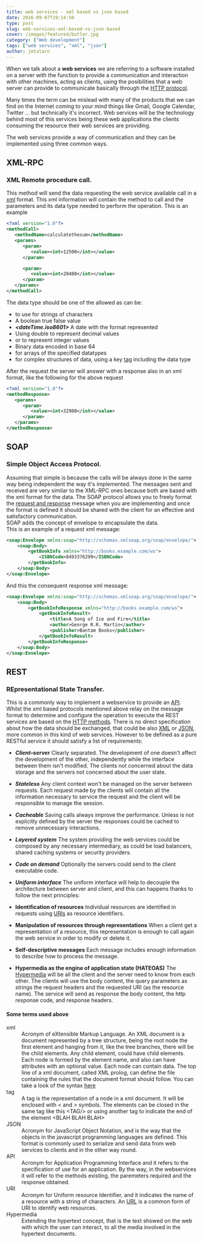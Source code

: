 ```yaml
---
title: web services - xml based vs json based
date: 2016-09-07T19:14:50
type: post
slug: web-services-xml-based-vs-json-based
cover: /images/featured/butler.jpg
category: ["Web development"]
tags: ["web services", "xml", "json"]
author: jmtalarn
---
```


When we talk about a **web services** we are referring to a software installed on a server with the function to provide a communication and interaction with other machines, acting as clients, using the posibilities that a web server can provide to communicate basically through the <a href="http://blog.jmtalarn.com/basic-concepts-about-web-servers/#http">HTTP protocol</a>.

<!--more-->

Many times the term can be mislead with many of the products that we can find on the Internet coming to your mind things like Gmail, Google Calendar, Twitter ... but technically it's incorrect. Web services will be the technology behind most of this services being these web applications the clients consuming the resource their web services are providing.

The web services provide a way of communication and they can be implemented using three common ways.

<h2 id="xmlrpc">XML-RPC</h2>
<h3 id="xmlremoteprocedurecall">XML Remote procedure call.</h3>

This method will send the data requesting the web service available call in a <a href="http://blog.jmtalarn.com/web-services-xml-based-vs-json-based/#xml">xml</a> format. This xml information will contain the method to call and the parameters and its data type needed to perform the operation. This is an example

```xml
<?xml version="1.0"?>
<methodCall>
   <methodName>calculatethesum</methodName>
   <params>
      <param>
         <value><int>12500</int></value>
      </param>

      <param>
         <value><int>20480</int></value>
      </param>
   </params>
</methodCall>
```

The data type should be one of the allowed as can be:

-   **_<string>_** to use for strings of characters
-   **_<boolean>_** A boolean true false value
-   **_<dateTime.iso8601>_** A date with the format represented
-   **_<double>_** Using double to represent decimal values
-   **_<int>_** or **_<i4>_** to represent integer values
-   **_<base64>_** Binary data encoded in base 64
-   **_<array>_** for arrays of the specified datatypes
-   **_<struct>_** for complex structures of data, using a key <a href="http://blog.jmtalarn.com/web-services-xml-based-vs-json-based/#tag">tag</a> including the data type

After the request the server will answer with a response also in an xml format, like the following for the above request

```xml
<?xml version="1.0"?>
<methodResponse>
   <params>
      <param>
         <value><int>32980</int></value>
      </param>
   </params>
</methodResponse>
```

<h2 id="soap">SOAP</h2>
<h3 id="simpleobjectaccessprotocol">Simple Object Access Protocol.</h3>

Assuming that simple is because the calls will be always done in the same way being independent the way it's implemented. The messages sent and received are very similar to the XML-RPC ones because both are based with the xml format for the data. The SOAP protocol allows you to freely format the <a href="http://blog.jmtalarn.com/basic-concepts-about-web-servers/#request-response">request and response</a> message when you are implementing and once the format is defined it should be shared with the client for an effective and satisfactory communication.<br />
SOAP adds the concept of envelope to encapsulate the data.<br />
This is an example of a request xml message:

```xml
<soap:Envelope xmlns:soap="http://schemas.xmlsoap.org/soap/envelope/">
    <soap:Body>
        <getBookInfo xmlns="http://books.example.com/ws">
            <ISBNCode>8493376299</ISBNCode>
        </getBookInfo>
    </soap:Body>
</soap:Envelope>
```

And this the consequent response xml message:

```xml
<soap:Envelope xmlns:soap="http://schemas.xmlsoap.org/soap/envelope/">
    <soap:Body>
        <getBookInfoResponse xmlns="http://books.example.com/ws">
            <getBookInfoResult>
                <title>A Song of Ice and Fire</title>
                <author>George R.R. Martin</author>
                <publisher>Bantam Books</publisher>
            </getBookInfoResult>
        </getBookInfoResponse>
    </soap:Body>
</soap:Envelope>
```

<h2 id="rest">REST</h2>

<h3 id="representationalstatetransfer">REpresentational State Transfer.</h3>

This is a commonly way to implement a webservice to provide an <a href="http://blog.jmtalarn.com/web-services-xml-based-vs-json-based/#api">API</a>. Whilst the xml based protocols mentioned above relay on the message format to determine and configure the operation to execute the REST services are based on the <a href="http://blog.jmtalarn.com/basic-concepts-about-web-servers/#methods">HTTP methods</a>. There is no direct specification about how the data should be exchanged, that could be also <a href="http://blog.jmtalarn.com/web-services-xml-based-vs-json-based/#xml">XML</a> or <a href="http://blog.jmtalarn.com/web-services-xml-based-vs-json-based/#json">JSON</a>, more common in this kind of web services. However to be defined as a pure RESTful service it should satisfy a list of requirements:

-   **_Client–server_** Clearly separated. The development of one doesn't affect the development of the other, independently while the interface between them isn't modified. The clients not concerned about the data storage and the servers not concerned about the user state.
-   **_Stateless_** Any client context won't be managed on the server between requests. Each request made by the clients will contain all the information necessary to service the request and the client will be responsible to manage the session.
-   **_Cacheable_** Saving calls always improve the performance. Unless is not explicitly defined by the server the responses could be cached to remove unnecessary interactions.
-   **_Layered system_** The system providing the web services could be composed by any necessary intermediary, as could be load balancers, shared caching systems or security providers.
-   **_Code on demand_** Optionally the servers could send to the client executable code.
-   **_Uniform interface_** The uniform interface will help to decouple the architecture between server and client, and this can happens thanks to follow the next principles:

-   **Identification of resources** Individual resources are identified in requests using <a href="http://blog.jmtalarn.com/web-services-xml-based-vs-json-based/#uri">URIs</a> as resource identifiers.
-   **Manipulation of resources through representations** When a client get a representation of a resource, this representation is enough to call again the web service in order to modify or delete it.
-   **Self-descriptive messages** Each message includes enough information to describe how to process the message.
-   **Hypermedia as the engine of application state (HATEOAS)** The <a href="http://blog.jmtalarn.com/web-services-xml-based-vs-json-based/#hypermedia">Hypermedia</a> will be all the client and the server need to know from each other. The clients will use the body content, the query parameters as strings the request headers and the requested URI (as the resource name). The service will send as response the body content, the http response code, and response headers.

<h4 id="sometermsusedabove">Some terms used above</h4>

<dl>
    <dt id="xml">xml</dt>
        <dd>Acronym of eXtensible Markup Language. An XML document is a document represented by a tree structure, being the root node the first element and hanging from it, like the tree branches, there will be the child elements. Any child element, could have child elements. Each node is formed by the element name, and also can have attributes with an optional value. Each node can contain data. The top line of a xml document, called XML prolog, can define the file containing the rules that the document format should follow. You can take a look of the syntax <a href="http://www.w3schools.com/xml/xml_syntax.asp">here</a></dd>
    <dt id="tag">tag</dt>
        <dd>A tag is the representation of a node in a xml document. It will be enclosed with &lt; and &gt; symbols. The elements can be closed in the same tag like this &lt;TAG/&gt; or using another tag to indicate the end of the element &lt;BLAH BLAH BLAH&gt;</dd>
    <dt id="json">JSON</dt>
        <dd>Acronym for JavaScript Object Notation, and is the way that the objects in the javascript programming languages are defined. This format is commonly used to serialize and send data from web services to clients and in the other way round.</dd>
    <dt id="api">API</dt>
        <dd>Acronym for Application Programming Interface and it refers to the specification of use for an application. By the way, in the webservices it will refer to the methods existing, the paremeters required and the response obtained.</dd>
    <dt id="uri">URI</dt>
        <dd>Acronym for Uniform resource Identifier, and it indicates the name of a resource with a string of characters. An <a title="URL definition" href="http://blog.jmtalarn.com/basic-concepts-about-web-servers/#url">URL</a> is a common form of URI to identify web resources.</dd>
    <dt id="hypermedia">Hypermedia</dt>
        <dd>Extending the hypertext concept, that is the text showed on the web with which the user can interact, to all the media involved in the hypertext documents.</dd>
</dl>
